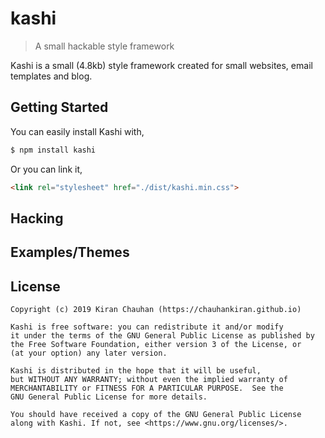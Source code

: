 # kashi

> A small hackable style framework

Kashi is a small (4.8kb) style framework created for small websites, email templates and blog.

## Getting Started

You can easily install Kashi with,

```bash
$ npm install kashi
```

Or you can link it,

```html
<link rel="stylesheet" href="./dist/kashi.min.css">
```

## Hacking

## Examples/Themes

## License

```
Copyright (c) 2019 Kiran Chauhan (https://chauhankiran.github.io)

Kashi is free software: you can redistribute it and/or modify
it under the terms of the GNU General Public License as published by
the Free Software Foundation, either version 3 of the License, or
(at your option) any later version.

Kashi is distributed in the hope that it will be useful,
but WITHOUT ANY WARRANTY; without even the implied warranty of
MERCHANTABILITY or FITNESS FOR A PARTICULAR PURPOSE.  See the
GNU General Public License for more details.

You should have received a copy of the GNU General Public License
along with Kashi. If not, see <https://www.gnu.org/licenses/>.
```